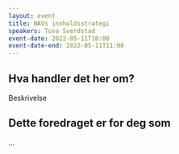 ```yaml
---
layout: event
title: NAVs innholdsstrategi
speakers: Tuva Sverdstad
event-date: 2022-05-11T10:00
event-date-end: 2022-05-11T11:00
---
```

## Hva handler det her om?
Beskrivelse

## Dette foredraget er for deg som
...
